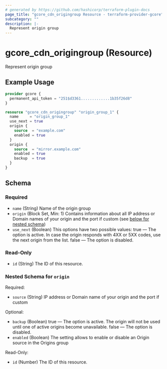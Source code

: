 ```yaml
---
# generated by https://github.com/hashicorp/terraform-plugin-docs
page_title: "gcore_cdn_origingroup Resource - terraform-provider-gcore"
subcategory: ""
description: |-
  Represent origin group
---
```


# gcore_cdn_origingroup (Resource)

Represent origin group

## Example Usage

```terraform
provider gcore {
  permanent_api_token = "251$d3361.............1b35f26d8"
}

resource "gcore_cdn_origingroup" "origin_group_1" {
  name     = "origin_group_1"
  use_next = true
  origin {
    source  = "example.com"
    enabled = true
  }
  origin {
    source  = "mirror.example.com"
    enabled = true
    backup  = true
  }
}
```

<!-- schema generated by tfplugindocs -->
## Schema

### Required

- `name` (String) Name of the origin group
- `origin` (Block Set, Min: 1) Contains information about all IP address or Domain names of your origin and the port if custom (see [below for nested schema](#nestedblock--origin))
- `use_next` (Boolean) This options have two possible values: true — The option is active. In case the origin responds with 4XX or 5XX codes, use the next origin from the list. false — The option is disabled.

### Read-Only

- `id` (String) The ID of this resource.

<a id="nestedblock--origin"></a>
### Nested Schema for `origin`

Required:

- `source` (String) IP address or Domain name of your origin and the port if custom

Optional:

- `backup` (Boolean) true — The option is active. The origin will not be used until one of active origins become unavailable. false — The option is disabled.
- `enabled` (Boolean) The setting allows to enable or disable an Origin source in the Origins group

Read-Only:

- `id` (Number) The ID of this resource.
